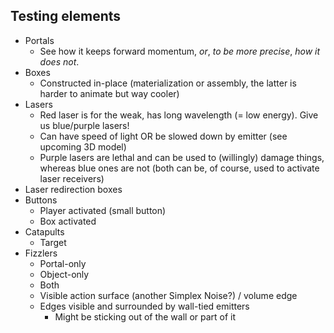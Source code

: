 Testing elements
----------------

-   Portals
    -   See how it keeps forward momentum, *or*, *to be more precise*,
        *how it does not*.
-   Boxes
    -   Constructed in-place (materialization or assembly, the latter is
        harder to animate but way cooler)
-   Lasers
    -   Red laser is for the weak, has long wavelength (= low energy).
        Give us blue/purple lasers!
    -   Can have speed of light OR be slowed down by emitter (see
        upcoming 3D model)
    -   Purple lasers are lethal and can be used to (willingly) damage
        things, whereas blue ones are not (both can be, of course, used
        to activate laser receivers)
-   Laser redirection boxes
-   Buttons
    -   Player activated (small button)
    -   Box activated
-   Catapults
    -   Target
-   Fizzlers
    -   Portal-only
    -   Object-only
    -   Both
    -   Visible action surface (another Simplex Noise?) / volume edge
    -   Edges visible and surrounded by wall-tied emitters
        -   Might be sticking out of the wall or part of it
